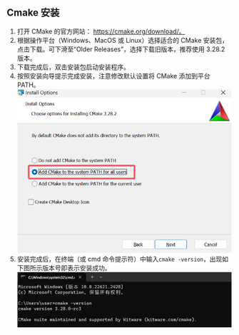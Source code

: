 ## Cmake 安装

1. 打开 CMake 的官方网站： https://cmake.org/download/。
2. 根据操作平台（Windows、MacOS 或 Linux）选择适合的 CMake 安装包，点击下载。可下滑至“Older Releases”，选择下载旧版本，推荐使用 3.28.2 版本。
3. 下载完成后，双击安装包启动安装程序。
4. 按照安装向导提示完成安装，注意修改默认设置将 CMake 添加到平台 PATH。
![](../img/build/cmake_install_options.png)
5. 安装完成后，在终端（或 cmd 命令提示符）中输入`cmake -version`，出现如下图所示版本号即表示安装成功。
![](../img/build/cmake_version.png)
